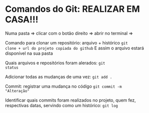 # Comandos do Git: REALIZAR EM CASA!!!

Numa pasta => clicar com o botão direito => abrir no terminal =>

Comando para clonar um repositório: arquivo + histórico
<code>git clone + url do projeto copiada do github</code>
E assim o arquivo estará disponível na sua pasta

Quais arquivos e repositórios foram alerados:
<code>git status</code>

Adicionar todas as mudanças de uma vez:
<code>git add .</code>

Commit: registrar uma mudança no código
<code>git commit -m "Alteração"</code>

Identificar quais commits foram realizados no projeto, quem fez, respectivas datas, servindo como um histórico:
<code>git log</code>
